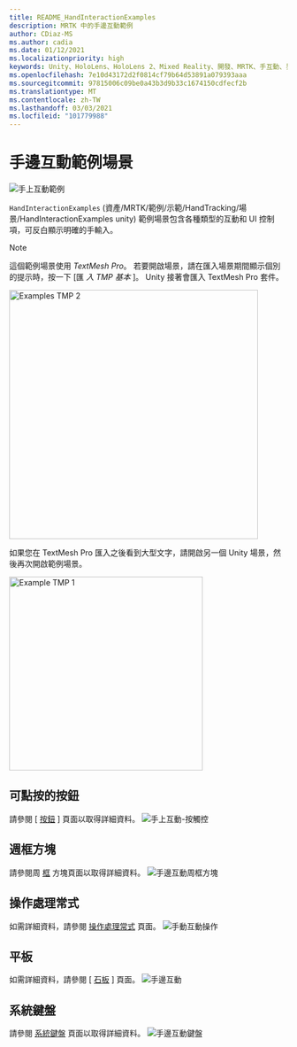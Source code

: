 ```yaml
---
title: README_HandInteractionExamples
description: MRTK 中的手邊互動範例
author: CDiaz-MS
ms.author: cadia
ms.date: 01/12/2021
ms.localizationpriority: high
keywords: Unity、HoloLens、HoloLens 2、Mixed Reality、開發、MRTK、手互動、界限控制、Pressable 按鈕、
ms.openlocfilehash: 7e10d43172d2f0814cf79b64d53891a079393aaa
ms.sourcegitcommit: 97815006c09be0a43b3d9b33c1674150cdfecf2b
ms.translationtype: MT
ms.contentlocale: zh-TW
ms.lasthandoff: 03/03/2021
ms.locfileid: "101779988"
---
```

# <a name="hand-interaction-examples-scene"></a>手邊互動範例場景

![手上互動範例](Images/MRTK_Examples.png)

`HandInteractionExamples` (資產/MRTK/範例/示範/HandTracking/場景/HandInteractionExamples unity) 範例場景包含各種類型的互動和 UI 控制項，可反白顯示明確的手輸入。

> [!NOTE]
> 這個範例場景使用 *TextMesh Pro*。 若要開啟場景，請在匯入場景期間顯示個別的提示時，按一下 [匯 *入 TMP 基本* ]。 Unity 接著會匯入 TextMesh Pro 套件。

<img src="Images/HandInteractionExamples/MRTK_Examples_TMP2.png" width="450" alt="Examples TMP 2">

如果您在 TextMesh Pro 匯入之後看到大型文字，請開啟另一個 Unity 場景，然後再次開啟範例場景。

<img src="Images/HandInteractionExamples/MRTK_Examples_TMP1.png" width="350" alt="Example TMP 1">

## <a name="pressable-button"></a>可點按的按鈕

請參閱 [ [按鈕](README_Button.md) ] 頁面以取得詳細資料。
![手上互動-按觸控](Images/HandInteractionExamples/MRTK_Examples_PressTouch.png)

## <a name="bounding-box"></a>週框方塊

請參閱周 [框](README_BoundingBox.md) 方塊頁面以取得詳細資料。
![手邊互動周框方塊](Images/HandInteractionExamples/MRTK_Examples_BoundingBox.png)

## <a name="manipulation-handler"></a>操作處理常式

如需詳細資料，請參閱 [操作處理常式](README_ManipulationHandler.md) 頁面。
![手動互動操作](Images/HandInteractionExamples/MRTK_Examples_Manipulation.png)

## <a name="slate"></a>平板

如需詳細資料，請參閱 [ [石板](README_Slate.md) ] 頁面。
![手邊互動](Images/HandInteractionExamples/MRTK_Examples_Slate.png)

## <a name="system-keyboard"></a>系統鍵盤

請參閱 [系統鍵盤](README_SystemKeyboard.md) 頁面以取得詳細資料。
![手邊互動鍵盤](Images/HandInteractionExamples/MRTK_Examples_Keyboard.png)
